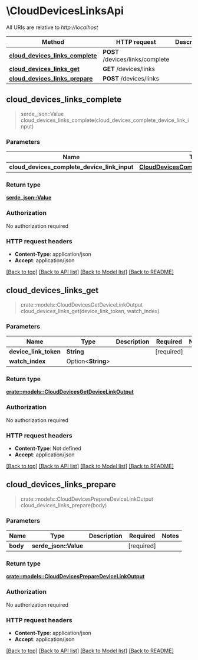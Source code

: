 # \CloudDevicesLinksApi

All URIs are relative to *http://localhost*

Method | HTTP request | Description
------------- | ------------- | -------------
[**cloud_devices_links_complete**](CloudDevicesLinksApi.md#cloud_devices_links_complete) | **POST** /devices/links/complete | 
[**cloud_devices_links_get**](CloudDevicesLinksApi.md#cloud_devices_links_get) | **GET** /devices/links | 
[**cloud_devices_links_prepare**](CloudDevicesLinksApi.md#cloud_devices_links_prepare) | **POST** /devices/links | 



## cloud_devices_links_complete

> serde_json::Value cloud_devices_links_complete(cloud_devices_complete_device_link_input)


### Parameters


Name | Type | Description  | Required | Notes
------------- | ------------- | ------------- | ------------- | -------------
**cloud_devices_complete_device_link_input** | [**CloudDevicesCompleteDeviceLinkInput**](CloudDevicesCompleteDeviceLinkInput.md) |  | [required] |

### Return type

[**serde_json::Value**](serde_json::Value.md)

### Authorization

No authorization required

### HTTP request headers

- **Content-Type**: application/json
- **Accept**: application/json

[[Back to top]](#) [[Back to API list]](../README.md#documentation-for-api-endpoints) [[Back to Model list]](../README.md#documentation-for-models) [[Back to README]](../README.md)


## cloud_devices_links_get

> crate::models::CloudDevicesGetDeviceLinkOutput cloud_devices_links_get(device_link_token, watch_index)


### Parameters


Name | Type | Description  | Required | Notes
------------- | ------------- | ------------- | ------------- | -------------
**device_link_token** | **String** |  | [required] |
**watch_index** | Option<**String**> |  |  |

### Return type

[**crate::models::CloudDevicesGetDeviceLinkOutput**](CloudDevicesGetDeviceLinkOutput.md)

### Authorization

No authorization required

### HTTP request headers

- **Content-Type**: Not defined
- **Accept**: application/json

[[Back to top]](#) [[Back to API list]](../README.md#documentation-for-api-endpoints) [[Back to Model list]](../README.md#documentation-for-models) [[Back to README]](../README.md)


## cloud_devices_links_prepare

> crate::models::CloudDevicesPrepareDeviceLinkOutput cloud_devices_links_prepare(body)


### Parameters


Name | Type | Description  | Required | Notes
------------- | ------------- | ------------- | ------------- | -------------
**body** | **serde_json::Value** |  | [required] |

### Return type

[**crate::models::CloudDevicesPrepareDeviceLinkOutput**](CloudDevicesPrepareDeviceLinkOutput.md)

### Authorization

No authorization required

### HTTP request headers

- **Content-Type**: application/json
- **Accept**: application/json

[[Back to top]](#) [[Back to API list]](../README.md#documentation-for-api-endpoints) [[Back to Model list]](../README.md#documentation-for-models) [[Back to README]](../README.md)


